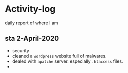 # Activity-log
daily report of where I am

## sta 2-April-2020
- security
- cleaned a `wordpress` website full of malwares.
- dealed with `apatche` server. especially `.htaccess` files.
- 
